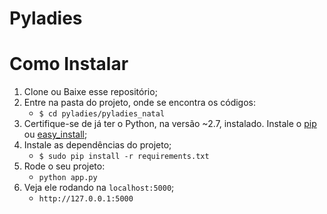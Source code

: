 Pyladies
=======

Como Instalar
===============
1. Clone ou Baixe esse repositório;
2. Entre na pasta do projeto, onde se encontra os códigos:
    - `$ cd pyladies/pyladies_natal`
3. Certifique-se de já ter o Python, na versão ~2.7, instalado. Instale o [pip](http://www.pip-installer.org/en/latest/) ou [easy_install](http://pythonhosted.org/distribute/easy_install.html);
4. Instale as dependências do projeto;
    - `$ sudo pip install -r requirements.txt`
5. Rode o seu projeto:
    - ```python app.py```
6. Veja ele rodando na `localhost:5000`;
    - ```http://127.0.0.1:5000```
